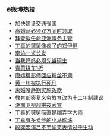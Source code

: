 ### :fire:微博热搜<br>
- <a href="https://s.weibo.com/weibo?q=%23%E5%8A%A0%E5%BF%AB%E5%BB%BA%E8%AE%BE%E4%BA%A4%E9%80%9A%E5%BC%BA%E5%9B%BD%23&Refer=new_time">加快建设交通强国</a><br>
- <a href="https://s.weibo.com/weibo?q=%23%E7%A6%BB%E5%A9%9A%E8%AF%81%E5%BF%85%E9%A1%BB%E5%8F%8C%E6%96%B9%E5%90%8C%E6%97%B6%E9%A2%86%E5%8F%96%23&Refer=top">离婚证必须双方同时领取</a><br>
- <a href="https://s.weibo.com/weibo?q=%E6%8B%9C%E7%99%BB%E6%8B%9F%E4%BB%BB%E5%91%BD%E4%BA%9A%E6%B4%B2%E4%BA%8B%E5%8A%A1%E4%B8%BB%E7%AE%A1&Refer=top">拜登拟任命亚洲事务主管</a><br>
- <a href="https://s.weibo.com/weibo?q=%23%E4%B8%81%E7%9C%9F%E7%9A%84%E8%88%85%E8%88%85%E5%83%8F%E7%96%AF%E4%BA%86%E7%9A%84%E9%83%91%E4%BC%8A%E5%81%A5%23&Refer=top">丁真的舅舅像疯了的郑伊健</a><br>
- <a href="https://s.weibo.com/weibo?q=%23%E6%9D%8E%E6%B2%81%E4%B8%80%E7%B1%B3%E9%95%BF%E5%8F%91%23&Refer=top">李沁一米长发</a><br>
- <a href="https://s.weibo.com/weibo?q=%23%E5%BD%93%E6%88%91%E5%A6%88%E5%A6%88%E5%BF%85%E9%A1%BB%E5%85%88%E5%BD%93%E7%A1%95%E5%A3%AB%23&Refer=top">当我妈妈必须先当硕士</a><br>
- <a href="https://s.weibo.comjavascript:void(0);">青菜拼车1折</a><br>
- <a href="https://s.weibo.com/weibo?q=%23%E5%94%90%E5%AB%A3%E6%91%84%E5%BD%B1%E5%B8%88%E5%9B%9E%E5%BA%94%E7%B2%89%E4%B8%9D%E4%B8%8D%E6%BB%A1%23&Refer=top">唐嫣摄影师回应粉丝不满</a><br>
- <a href="https://s.weibo.com/weibo?q=%23%E9%BB%84%E4%B8%80%E5%B7%9D%E8%A2%AB%E6%89%A7%E8%A1%8C%E6%AD%BB%E5%88%91%23&Refer=top">黄一川被执行死刑</a><br>
- <a href="https://s.weibo.com/weibo?q=%23%E7%A6%BB%E5%A9%9A%E5%86%B7%E9%9D%99%E6%9C%9F%E5%AE%9E%E6%96%BD%E6%9D%A1%E6%AC%BE%23&Refer=top">离婚冷静期实施条款</a><br>
- <a href="https://s.weibo.com/weibo?q=%23%E6%95%99%E8%82%B2%E9%83%A8%E7%AD%94%E5%A4%8D%E4%B9%89%E5%8A%A1%E6%95%99%E8%82%B2%E6%94%B9%E4%B8%BA%E5%8D%81%E4%BA%8C%E5%B9%B4%E5%88%B6%E5%BB%BA%E8%AE%AE%23&Refer=top">教育部答复义务教育改为十二年制建议</a><br>
- <a href="https://s.weibo.com/weibo?q=%23%E6%B9%96%E5%8D%97%E5%8D%AB%E8%A7%86%E8%B6%85%E6%8B%BC%E5%A4%9C%E5%AE%98%E5%AE%A3%23&Refer=top">湖南卫视超拼夜官宣</a><br>
- <a href="https://s.weibo.com/weibo?q=%23%E4%B8%81%E7%9C%9F%E7%9A%84%E8%88%85%E8%88%85%E7%AE%80%E7%9B%B4%E6%98%AF%E7%B3%8A%E5%BC%84%E5%AD%A6%E5%A4%A7%E5%B8%88%23&Refer=top">丁真的舅舅简直是糊弄学大师</a><br>
- <a href="https://s.weibo.com/weibo?q=%23%E4%B8%81%E7%9C%9F%E6%9C%89%E5%A4%9A%E7%88%B1%E4%BB%96%E7%9A%84%E5%B0%8F%E9%A9%AC%E7%8F%8D%E7%8F%A0%23&Refer=top">丁真有多爱他的小马珍珠</a><br>
- <a href="https://s.weibo.com/weibo?q=%23%E6%AE%B5%E5%A5%95%E5%AE%8F%E6%BC%94%E5%90%95%E4%B8%8D%E9%9F%A6%E5%81%B7%E7%AC%91%E8%A1%A8%E6%83%85%E8%BF%87%E4%BA%8E%E7%94%9F%E5%8A%A8%23&Refer=top">段奕宏演吕不韦偷笑表情过于生动</a><br>
